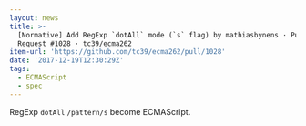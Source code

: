 ```yaml
---
layout: news
title: >-
  [Normative] Add RegExp `dotAll` mode (`s` flag) by mathiasbynens · Pull
  Request #1028 · tc39/ecma262
item-url: 'https://github.com/tc39/ecma262/pull/1028'
date: '2017-12-19T12:30:29Z'
tags:
  - ECMAScript
  - spec
---
```

RegExp `dotAll` `/pattern/s` become ECMAScript.
